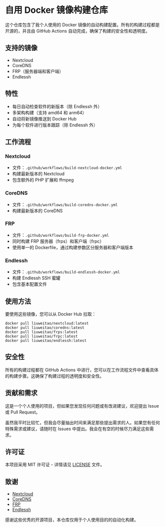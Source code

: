 # 自用 Docker 镜像构建仓库

这个仓库包含了我个人使用的 Docker 镜像的自动构建配置。所有的构建过程都是开源的，并且由 GitHub Actions 自动完成，确保了构建的安全性和透明度。

## 支持的镜像

- Nextcloud
- CoreDNS
- FRP（服务器端和客户端）
- Endlessh

## 特性

- 每日自动检查软件的新版本（除 Endlessh 外）
- 多架构构建（支持 amd64 和 arm64）
- 自动将新镜像推送到 Docker Hub
- 为每个软件进行版本跟踪（除 Endlessh 外）

## 工作流程

### Nextcloud

- 文件：`.github/workflows/build-nextcloud-docker.yml`
- 构建最新版本的 Nextcloud
- 包含额外的 PHP 扩展和 ffmpeg

### CoreDNS

- 文件：`.github/workflows/build-coredns-docker.yml`
- 构建最新版本的 CoreDNS

### FRP

- 文件：`.github/workflows/build-frp-docker.yml`
- 同时构建 FRP 服务器（frps）和客户端（frpc）
- 使用单一的 Dockerfile，通过构建参数区分服务器和客户端版本

### Endlessh

- 文件：`.github/workflows/build-endlessh-docker.yml`
- 构建 Endlessh SSH 蜜罐
- 包含基本配置文件

## 使用方法

要使用这些镜像，您可以从 Docker Hub 拉取：

```
docker pull liuweitao/nextcloud:latest
docker pull liuweitao/coredns:latest
docker pull liuweitao/frps:latest
docker pull liuweitao/frpc:latest
docker pull liuweitao/endlessh:latest
```

## 安全性

所有的构建过程都在 GitHub Actions 中进行，您可以在工作流程文件中查看具体的构建步骤。这确保了构建过程的透明度和安全性。

## 贡献和需求

这是一个个人使用的项目，但如果您发现任何问题或有改进建议，欢迎提出 Issue 或 Pull Request。

虽然我平时比较忙，但我会尽量抽出时间来满足那些提出需求的人。如果您有任何特殊需求或建议，请随时在 Issues 中提出。我会在有空的时候尽力满足这些需求。

## 许可证

本项目采用 MIT 许可证 - 详情请见 [LICENSE](LICENSE) 文件。

## 致谢

- [Nextcloud](https://nextcloud.com/)
- [CoreDNS](https://coredns.io/)
- [FRP](https://github.com/fatedier/frp)
- [Endlessh](https://github.com/skeeto/endlessh)

感谢这些优秀的开源项目，本仓库仅用于个人使用目的的自动化构建。
